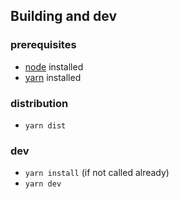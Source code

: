 
## Building and dev

### prerequisites
   - [node](https://nodejs.org/) installed
   - [yarn](https://yarnpkg.com/) installed

### distribution
   - ```yarn dist```

### dev
   - ```yarn install``` (if not called already)
   - ```yarn dev```


